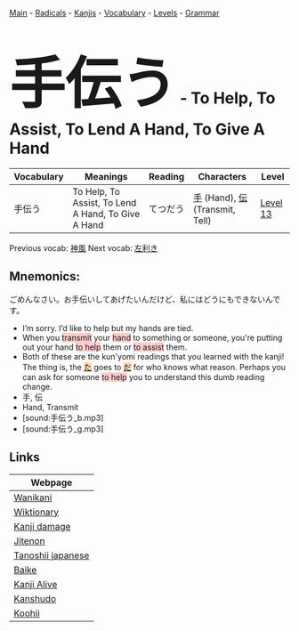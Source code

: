 <style> bigfont {font-size: 100px}</style>
[Main](../README.md) -
[Radicals](../radicals.md) -
[Kanjis](../kanjis.md) -
[Vocabulary](../vocabulary.md) -
[Levels](../levels.md) -
[Grammar](../grammar.md)
# <bigfont> 手伝う</bigfont> - To Help, To Assist, To Lend A Hand, To Give A Hand 

| Vocabulary | Meanings | Reading | Characters | Level |
| --- | --- | --- | --- | --- |
| 手伝う | To Help, To Assist, To Lend A Hand, To Give A Hand | てつだう |  [手](../kanjis/手.md) (Hand), [伝](../kanjis/伝.md) (Transmit, Tell) | [Level 13](../levels/wk_level13.md) |

Previous vocab: [神風](神風.md) Next vocab: [左利き](左利き.md) 

## Mnemonics:
ごめんなさい。お手伝いしてあげたいんだけど、私にはどうにもできないんです。
* I’m sorry. I’d like to help but my hands are tied.
* When you <span style="background-color:#ffcccb"> transmit</span> your <span style="background-color:#ffcccb"> hand</span> to something or someone, you're putting out your hand <span style="background-color:#ffcccb"> to help</span> them or <span style="background-color:#ffcccb"> to assist</span> them.
* Both of these are the kun'yomi readings that you learned with the kanji! The thing is, the <span style="background-color:#fed8b1"> [た](https://jisho.org/search/た)</span> goes to <span style="background-color:#fed8b1"> [だ](https://jisho.org/search/だ)</span> for who knows what reason. Perhaps you can ask for someone <span style="background-color:#ffcccb"> to help</span> you to understand this dumb reading change.
* 手, 伝
* Hand, Transmit
* [sound:手伝う_b.mp3]
* [sound:手伝う_g.mp3]


## Links 

| Webpage |
| --- |
| [Wanikani          ](https://www.wanikani.com/kanji/手伝う) |
| [Wiktionary        ](https://en.wiktionary.org/wiki/手伝う) |
| [Kanji damage      ](http://www.kanjidamage.com/kanji/search?utf8=✓&q=手伝う) |
| [Jitenon           ](https://jitenon.com/kanji/手伝う) |
| [Tanoshii japanese ](https://www.tanoshiijapanese.com/dictionary/kanji.cfm?k=手伝う) |
| [Baike             ](https://baike.baidu.com/item/手伝う) |
| [Kanji Alive       ](https://app.kanjialive.com/手伝う) |
| [Kanshudo          ](https://www.kanshudo.com/searchmn?q=手伝う) |
| [Koohii            ](https://kanji.koohii.com/study/kanji/手伝う) |
